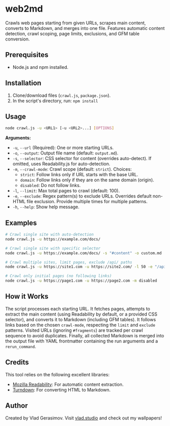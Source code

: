 # web2md

Crawls web pages starting from given URLs, scrapes main content, converts to Markdown, and merges into one file. Features automatic content detection, crawl scoping, page limits, exclusions, and GFM table conversion.

## Prerequisites

*   Node.js and npm installed.

## Installation

1.  Clone/download files (`crawl.js`, `package.json`).
2.  In the script's directory, run: `npm install`

## Usage

```bash
node crawl.js -u <URL1> [-u <URL2>...] [OPTIONS]
```

**Arguments:**

*   `-u`, `--url` (Required): One or more starting URLs.
*   `-o`, `--output`: Output file name (default: `output.md`).
*   `-s`, `--selector`: CSS selector for content (overrides auto-detect). If omitted, uses Readability.js for auto-detection.
*   `-m`, `--crawl-mode`: Crawl scope (default: `strict`). Choices:
    *   `strict`: Follow links only if URL starts with the base URL.
    *   `domain`: Follow links only if they are on the same domain (origin).
    *   `disabled`: Do not follow links.
*   `-l`, `--limit`: Max total pages to crawl (default: 100).
*   `-e`, `--exclude`: Regex pattern(s) to exclude URLs. Overrides default non-HTML file exclusion. Provide multiple times for multiple patterns.
*   `-h`, `--help`: Show help message.

##  Examples

```bash
# Crawl single site with auto-detection
node crawl.js -u https://example.com/docs/

# Crawl single site with specific selector
node crawl.js -u https://example.com/docs/ -s "#content" -o custom.md

# Crawl multiple sites, limit pages, exclude /api/ paths
node crawl.js -u https://site1.com -u https://site2.com/ -l 50 -e "/api/" -o combined.md

# Crawl only initial pages (no following links)
node crawl.js -u https://page1.com -u https://page2.com -m disabled
```

## How it Works

The script processes each starting URL. It fetches pages, attempts to extract the main content (using Readability by default, or a provided CSS selector), and converts it to Markdown (including GFM tables). It follows links based on the chosen `crawl-mode`, respecting the `limit` and `exclude` patterns. Visited URLs (ignoring `#fragments`) are tracked per crawl sequence to avoid duplicates. Finally, all collected Markdown is merged into the output file with YAML frontmatter containing the run arguments and a `rerun_command`.

## Credits

This tool relies on the following excellent libraries:

*   [Mozilla Readability](https://github.com/mozilla/readability): For automatic content extraction.
*   [Turndown](https://github.com/mixmark-io/turndown): For converting HTML to Markdown.

## Author

Created by Vlad Gerasimov. Visit [vlad.studio](https://vlad.studio/) and check out my wallpapers!
